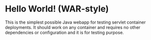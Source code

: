 Hello World! (WAR-style)
===============

This is the simplest possible Java webapp for testing servlet container deployments.  It should work on any container and requires no other dependencies or configuration and it is for testing purpose.
